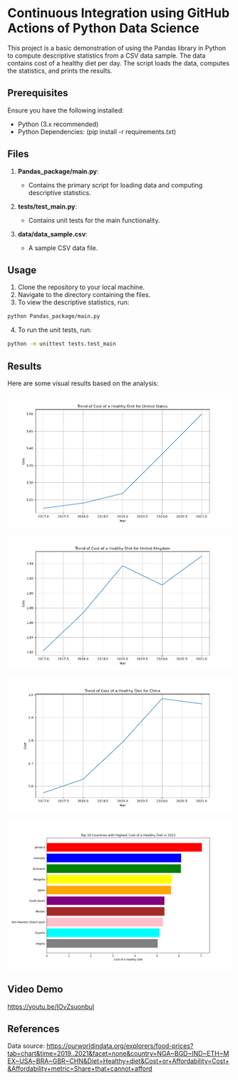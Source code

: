 # Continuous Integration using GitHub Actions of Python Data Science

This project is a basic demonstration of using the Pandas library in Python to compute descriptive statistics from a CSV data sample. The data contains cost of a healthy diet per day. The script loads the data, computes the statistics, and prints the results. 

## Prerequisites

Ensure you have the following installed:
- Python (3.x recommended)
- Python Dependencies: (pip install -r requirements.txt)

## Files

1. **Pandas_package/main.py**:
   - Contains the primary script for loading data and computing descriptive statistics.
   
2. **tests/test_main.py**:
   - Contains unit tests for the main functionality.
   
3. **data/data_sample.csv**:
   - A sample CSV data file.

## Usage

1. Clone the repository to your local machine.
2. Navigate to the directory containing the files.
3. To view the descriptive statistics, run:
```bash
python Pandas_package/main.py
```
4. To run the unit tests, run:
```bash
python -m unittest tests.test_main
```

## Results

Here are some visual results based on the analysis:

![Analysis Figure 1](Result/Figure1.png "Figure 1: Cost of a healthy diet in US ")

![Analysis Figure 2](Result/Figure2.png "Figure 2: Cost of a healthy diet in UK")

![Analysis Figure 3](Result/Figure3.png "Figure 3: Cost of a healthy diet in China")

![Analysis Figure 4](Result/Figure4.png "Figure 4: Top 10 countries with the highest cost of a healthy diet")

## Video Demo
https://youtu.be/IOvZsuonbuI

## References
Data source: https://ourworldindata.org/explorers/food-prices?tab=chart&time=2019..2021&facet=none&country=NGA~BGD~IND~ETH~MEX~USA~BRA~GBR~CHN&Diet=Healthy+diet&Cost+or+Affordability=Cost+&Affordability+metric=Share+that+cannot+afford